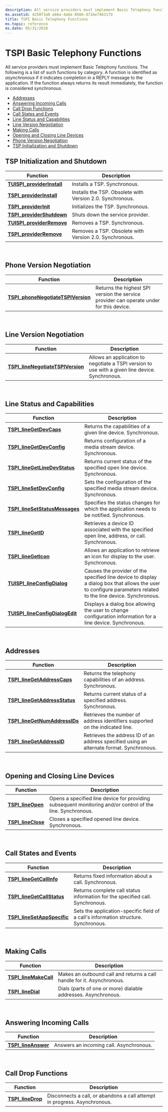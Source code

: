 ```yaml
---
description: All service providers must implement Basic Telephony functions.
ms.assetid: 4250f3a0-a66a-4a6e-8566-d71be7463179
title: TSPI Basic Telephony Functions
ms.topic: reference
ms.date: 05/31/2018
---
```


# TSPI Basic Telephony Functions

All service providers must implement Basic Telephony functions. The following is a list of such functions by category. A function is identified as *asynchronous* if it indicates completion in a REPLY message to the application. If the function always returns its result immediately, the function is considered *synchronous*.

-   [Addresses](#addresses)
-   [Answering Incoming Calls](#answering-incoming-calls)
-   [Call Drop Functions](#call-drop-functions)
-   [Call States and Events](#call-states-and-events)
-   [Line Status and Capabilities](#line-status-and-capabilities)
-   [Line Version Negotiation](#line-version-negotiation)
-   [Making Calls](#making-calls)
-   [Opening and Closing Line Devices](#opening-and-closing-line-devices)
-   [Phone Version Negotiation](#phone-version-negotiation)
-   [TSP Initialization and Shutdown](#tsp-initialization-and-shutdown)

## TSP Initialization and Shutdown



|  Function                                                         |   Description                                                        |
|-----------------------------------------------------------|-----------------------------------------------------------|
| [**TUISPI\_providerInstall**](/windows/win32/api/tspi/nf-tspi-tuispi_providerinstall) | Installs a TSP. Synchronous.                              |
| [**TSPI\_providerInstall**](/windows/win32/api/tspi/nf-tspi-tspi_providerinstall)     | Installs the TSP. Obsolete with Version 2.0. Synchronous. |
| [**TSPI\_providerInit**](/windows/win32/api/tspi/nf-tspi-tspi_providerinit)           | Initializes the TSP. Synchronous.                         |
| [**TSPI\_providerShutdown**](/windows/win32/api/tspi/nf-tspi-tspi_providershutdown)   | Shuts down the service provider.                          |
| [**TUISPI\_providerRemove**](/windows/win32/api/tspi/nf-tspi-tuispi_providerremove)   | Removes a TSP. Synchronous.                               |
| [**TSPI\_providerRemove**](/windows/win32/api/tspi/nf-tspi-tspi_providerremove)       | Removes a TSP. Obsolete with Version 2.0. Synchronous.    |



 

## Phone Version Negotiation



|  Function                                                         |   Description                                                        |
|---------------------------------------------------------------------------|-----------------------------------------------------------------------------------------|
| [**TSPI\_phoneNegotiateTSPIVersion**](/windows/win32/api/tspi/nf-tspi-tspi_phonenegotiatetspiversion) | Returns the highest SPI version the service provider can operate under for this device. |



 

## Line Version Negotiation



|  Function                                                         |   Description                                                        |
|-------------------------------------------------------------------------|-------------------------------------------------------------------------------------------------|
| [**TSPI\_lineNegotiateTSPIVersion**](/windows/win32/api/tspi/nf-tspi-tspi_linenegotiatetspiversion) | Allows an application to negotiate a TSPI version to use with a given line device. Synchronous. |



 

## Line Status and Capabilities



|  Function                                                         |   Description                                                        |
|---------------------------------------------------------------------|----------------------------------------------------------------------------------------------------------------------------------------------------------------|
| [**TSPI\_lineGetDevCaps**](/windows/win32/api/tspi/nf-tspi-tspi_linegetdevcaps)                 | Returns the capabilities of a given line device. Synchronous.                                                                                                  |
| [**TSPI\_lineGetDevConfig**](/windows/win32/api/tspi/nf-tspi-tspi_linegetdevconfig)             | Returns configuration of a media stream device. Synchronous.                                                                                                   |
| [**TSPI\_lineGetLineDevStatus**](/windows/win32/api/tspi/nf-tspi-tspi_linegetlinedevstatus)     | Returns current status of the specified open line device. Synchronous.                                                                                         |
| [**TSPI\_lineSetDevConfig**](/windows/win32/api/tspi/nf-tspi-tspi_linesetdevconfig)             | Sets the configuration of the specified media stream device. Synchronous.                                                                                      |
| [**TSPI\_lineSetStatusMessages**](/windows/win32/api/tspi/nf-tspi-tspi_linesetstatusmessages)   | Specifies the status changes for which the application needs to be notified. Synchronous.                                                                      |
| [**TSPI\_lineGetID**](/windows/win32/api/tspi/nf-tspi-tspi_linegetid)                           | Retrieves a device ID associated with the specified open line, address, or call. Synchronous.                                                                  |
| [**TSPI\_lineGetIcon**](/windows/win32/api/tspi/nf-tspi-tspi_linegeticon)                       | Allows an application to retrieve an icon for display to the user. Synchronous.                                                                                |
| [**TUISPI\_lineConfigDialog**](/windows/win32/api/tspi/nf-tspi-tuispi_lineconfigdialog)         | Causes the provider of the specified line device to display a dialog box that allows the user to configure parameters related to the line device. Synchronous. |
| [**TUISPI\_lineConfigDialogEdit**](/windows/win32/api/tspi/nf-tspi-tuispi_lineconfigdialogedit) | Displays a dialog box allowing the user to change configuration information for a line device. Synchronous.                                                    |



 

## Addresses



|  Function                                                         |   Description                                                        |
|-----------------------------------------------------------------|------------------------------------------------------------------------------------------|
| [**TSPI\_lineGetAddressCaps**](/windows/win32/api/tspi/nf-tspi-tspi_linegetaddresscaps)     | Returns the telephony capabilities of an address. Synchronous.                           |
| [**TSPI\_lineGetAddressStatus**](/windows/win32/api/tspi/nf-tspi-tspi_linegetaddressstatus) | Returns current status of a specified address. Synchronous.                              |
| [**TSPI\_lineGetNumAddressIDs**](/windows/win32/api/tspi/nf-tspi-tspi_linegetnumaddressids) | Retrieves the number of address identifiers supported on the indicated line.             |
| [**TSPI\_lineGetAddressID**](/windows/win32/api/tspi/nf-tspi-tspi_linegetaddressid)         | Retrieves the address ID of an address specified using an alternate format. Synchronous. |



 

## Opening and Closing Line Devices



|  Function                                                         |   Description                                                        |
|-------------------------------------------|------------------------------------------------------------------------------------------------------------|
| [**TSPI\_lineOpen**](/windows/win32/api/tspi/nf-tspi-tspi_lineopen)   | Opens a specified line device for providing subsequent monitoring and/or control of the line. Synchronous. |
| [**TSPI\_lineClose**](/windows/win32/api/tspi/nf-tspi-tspi_lineclose) | Closes a specified opened line device. Synchronous.                                                        |



 

## Call States and Events



|  Function                                                         |   Description                                                        |
|-------------------------------------------------------------|-------------------------------------------------------------------------------------|
| [**TSPI\_lineGetCallInfo**](/windows/win32/api/tspi/nf-tspi-tspi_linegetcallinfo)       | Returns fixed information about a call. Synchronous.                                |
| [**TSPI\_lineGetCallStatus**](/windows/win32/api/tspi/nf-tspi-tspi_linegetcallstatus)   | Returns complete call status information for the specified call. Synchronous.       |
| [**TSPI\_lineSetAppSpecific**](/windows/win32/api/tspi/nf-tspi-tspi_linesetappspecific) | Sets the application-specific field of a call's information structure. Synchronous. |



 

## Making Calls



|  Function                                                         |   Description                                                        |
|-------------------------------------------------|------------------------------------------------------------------------|
| [**TSPI\_lineMakeCall**](/windows/win32/api/tspi/nf-tspi-tspi_linemakecall) | Makes an outbound call and returns a call handle for it. Asynchronous. |
| [**TSPI\_lineDial**](/windows/win32/api/tspi/nf-tspi-tspi_linedial)         | Dials (parts of one or more) dialable addresses. Asynchronous.         |



 

## Answering Incoming Calls



|  Function                                                         |   Description                                                        |
|---------------------------------------------|-----------------------------------------|
| [**TSPI\_lineAnswer**](/windows/win32/api/tspi/nf-tspi-tspi_lineanswer) | Answers an incoming call. Asynchronous. |



 

## Call Drop Functions



|  Function                                                         |   Description                                                        |
|-----------------------------------------|---------------------------------------------------------------------------|
| [**TSPI\_lineDrop**](/windows/win32/api/tspi/nf-tspi-tspi_linedrop) | Disconnects a call, or abandons a call attempt in progress. Asynchronous. |



 

 

 
